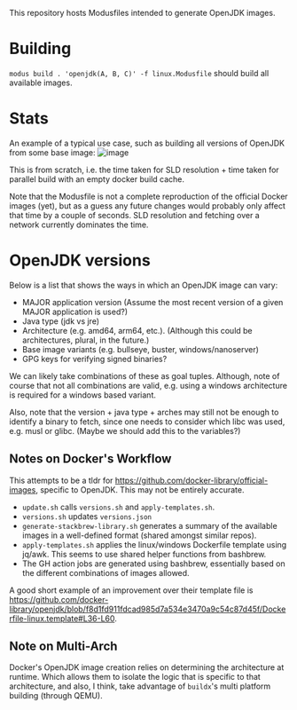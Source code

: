 This repository hosts Modusfiles intended to generate OpenJDK images.

# Building

`modus build . 'openjdk(A, B, C)' -f linux.Modusfile` should build all available images.

# Stats

An example of a typical use case, such as building all versions of OpenJDK from some base image:
![image](https://user-images.githubusercontent.com/46009390/151683270-eed95d58-8a97-4643-bc51-834b8f3e0ce8.png)

This is from scratch, i.e. the time taken for SLD resolution + time taken for parallel build with an empty docker build cache.

Note that the Modusfile is not a complete reproduction of the official Docker images (yet), but as a guess any future changes would probably only affect that time by a couple of seconds. SLD resolution and fetching over a network currently dominates the time.

# OpenJDK versions

Below is a list that shows the ways in which an OpenJDK image can vary:
- MAJOR application version
  (Assume the most recent version of a given MAJOR application is used?)
- Java type (jdk vs jre)
- Architecture (e.g. amd64, arm64, etc.). (Although this could be architectures, plural, in the future.)
- Base image variants (e.g. bullseye, buster, windows/nanoserver)
- GPG keys for verifying signed binaries?

We can likely take combinations of these as goal tuples.
Although, note of course that not all combinations are valid, e.g. using a windows architecture is required
for a windows based variant.

Also, note that the version + java type + arches may still not be enough to identify a binary to fetch,
since one needs to consider which libc was used, e.g. musl or glibc. (Maybe we should add this to
the variables?)

## Notes on Docker's Workflow

This attempts to be a tldr for https://github.com/docker-library/official-images,
specific to OpenJDK.
This may not be entirely accurate.

- `update.sh` calls `versions.sh` and `apply-templates.sh`.
- `versions.sh` updates `versions.json`
- `generate-stackbrew-library.sh` generates a summary of the available
images in a well-defined format (shared amongst similar repos).
- `apply-templates.sh` applies the linux/windows Dockerfile template using
jq/awk. This seems to use shared helper functions from bashbrew.
- The GH action jobs are generated using bashbrew, essentially based on
the different combinations of images allowed.

A good short example of an improvement over their template file is https://github.com/docker-library/openjdk/blob/f8d1fd911fdcad985d7a534e3470a9c54c87d45f/Dockerfile-linux.template#L36-L60.

## Note on Multi-Arch

Docker's OpenJDK image creation relies on determining the architecture at runtime.
Which allows them to isolate the logic that is specific to that architecture, and
also, I think, take advantage of `buildx`'s multi platform building (through QEMU).

